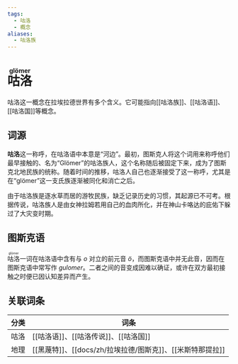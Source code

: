 ```yaml
---
tags:
  - 咕洛
  - 概念
aliases:
  - 咕洛族
---
```

# <ruby>咕洛<rt>glömer</rt></ruby>

咕洛这一概念在拉埃拉德世界有多个含义。它可能指向[[咕洛族]]、[[咕洛语]]、[[咕洛国]]等概念。

## 词源

**咕洛**这一称呼，在咕洛语中本意是“河边”。最初，图斯克人将这个词用来称呼他们最早接触的、名为“Glömer”的咕洛族人，这个名称随后被固定下来，成为了图斯克北地民族的统称。随着时间的推移，咕洛人自己也逐渐接受了这一称呼，尤其是在“glömer”这一支氏族逐渐被同化和消亡之后。

由于咕洛族是逐水草而居的游牧民族，缺乏记录历史的习惯，其起源已不可考。根据传说，咕洛族人是由女神拉姆若用自己的血肉所化，并在神山卡咯达的庇佑下躲过了大灾变时期。

## 图斯克语

<ruby>咕洛<rt>glömer</rt></ruby>一词在咕洛语中含有与 _o_ 对立的前元音 _ö_，而图斯克语中并无此音，因而在图斯克语中常写作 _gulomer_。二者之间的音变成因难以确证，或许在双方最初接触之时便已因认知差异而产生。

## 关联词条

| 分类  | 词条                         |
| --- | -------------------------- |
| 咕洛  | [[咕洛语]]、[[咕洛传说]]、[[咕洛国]]   |
| 地理  | [[黑蔑特]]、[[docs/zh/拉埃拉德/图斯克]]、[[米斯特那提拉]] |
